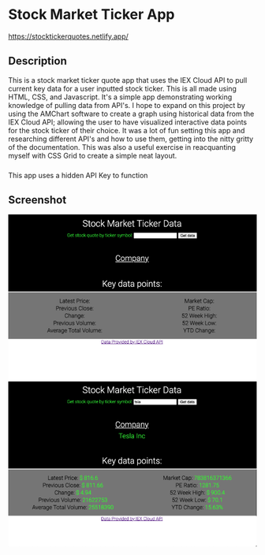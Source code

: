 # Stock Market Ticker App

https://stocktickerquotes.netlify.app/

## Description

This is a stock market ticker quote app that uses the IEX Cloud API to pull current key data for a user inputted stock ticker. This is all made using HTML, CSS, and Javascript. It's a simple app demonstrating working knowledge of pulling data from API's. I hope to expand on this project by using the AMChart software to create a graph using historical data from the IEX Cloud API; allowing the user to have visualized interactive data points for the stock ticker of their choice. It was a lot of fun setting this app and researching different API's and how to use them, getting into the nitty gritty of the documentation. This was also a useful exercise in reacquanting myself with CSS Grid to create a simple neat layout. 

### 

This app uses a hidden API Key to function

## Screenshot

<img src="stock-market-ticker-app-before-screenshot.png">
<img src="stock-market-ticker-app-after-screenshot.png">